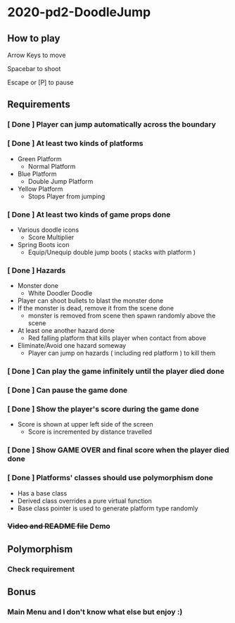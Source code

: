 # 2020-pd2-DoodleJump

## How to play
Arrow Keys to move

Spacebar to shoot

Escape or [P] to pause
## Requirements
### [ Done ] Player can jump automatically across the boundary

### [ Done ] At least two kinds of platforms
- Green Platform
  - Normal Platform
- Blue Platform
  - Double Jump Platform
- Yellow Platform
  - Stops Player from jumping

### [ Done ] At least two kinds of game props done
- Various doodle icons
  - Score Multiplier
- Spring Boots icon
  - Equip/Unequip double jump boots ( stacks with platform )

### [ Done ] Hazards
- Monster done
  - White Doodler Doodle
- Player can shoot bullets to blast the monster done
- If the monster is dead, remove it from the scene done
  - monster is removed from scene then spawn randomly above the scene
- At least one another hazard done
  - Red falling platform that kills player when contact from above
- Eliminate/Avoid one hazard someway
  - Player can jump on hazards ( including red platform ) to kill them

### [ Done ] Can play the game infinitely until the player died done
### [ Done ] Can pause the game done
### [ Done ] Show the player's score during the game done
- Score is shown at upper left side of the screen
  - Score is incremented by distance travelled

### [ Done ] Show GAME OVER and final score when the player died done
### [ Done ] Platforms' classes should use polymorphism done
- Has a base class
- Derived class overrides a pure virtual function
- Base class pointer is used to generate platform type randomly

### ~~Video and README file~~ Demo

## Polymorphism
### Check requirement
## Bonus
### Main Menu and I don't know what else but enjoy :)
